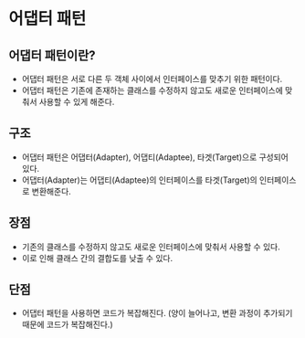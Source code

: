 # 어댑터 패턴

## 어댑터 패턴이란?
- 어댑터 패턴은 서로 다른 두 객체 사이에서 인터페이스를 맞추기 위한 패턴이다.
- 어댑터 패턴은 기존에 존재하는 클래스를 수정하지 않고도 새로운 인터페이스에 맞춰서 사용할 수 있게 해준다.

## 구조
- 어댑터 패턴은 어댑터(Adapter), 어댑티(Adaptee), 타겟(Target)으로 구성되어 있다.
- 어댑터(Adapter)는 어댑티(Adaptee)의 인터페이스를 타겟(Target)의 인터페이스로 변환해준다.

## 장점
- 기존의 클래스를 수정하지 않고도 새로운 인터페이스에 맞춰서 사용할 수 있다.
- 이로 인해 클래스 간의 결합도를 낮출 수 있다.

## 단점
- 어댑터 패턴을 사용하면 코드가 복잡해진다. (양이 늘어나고, 변환 과정이 추가되기 때문에 코드가 복잡해진다.)

